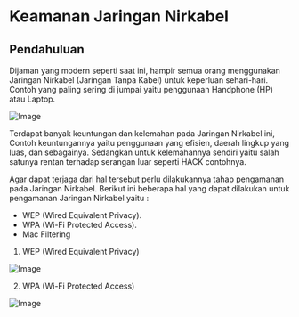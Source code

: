 # Keamanan Jaringan Nirkabel

## Pendahuluan

  Dijaman yang modern seperti saat ini, hampir semua orang menggunakan Jaringan Nirkabel (Jaringan Tanpa Kabel)
untuk keperluan sehari-hari. Contoh yang paling sering di jumpai yaitu penggunaan Handphone (HP) atau Laptop.

![Image](images(6).jpeg)

  Terdapat banyak keuntungan dan kelemahan pada Jaringan Nirkabel ini, Contoh keuntungannya yaitu penggunaan
yang efisien, daerah lingkup yang luas, dan sebagainya. Sedangkan untuk kelemahannya sendiri yaitu salah satunya
rentan terhadap serangan luar seperti HACK contohnya.

  Agar dapat terjaga dari hal tersebut perlu dilakukannya tahap pengamanan pada Jaringan Nirkabel.
Berikut ini beberapa hal yang dapat dilakukan untuk pengamanan Jaringan Nirkabel yaitu :
- WEP (Wired Equivalent Privacy).
- WPA (Wi-Fi Protected Access).
- Mac Filtering 

1. WEP (Wired Equivalent Privacy)

![Image](images(7).jpeg)

2. WPA (Wi-Fi Protected Access)

![Image](images(8).jpeg)



